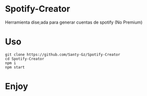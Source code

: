 # Spotify-Creator
Herramienta dise;ada para generar cuentas de spotify (No Premium)

# Uso 

```
git clone https://github.com/Santy-Gz/Spotify-Creator
cd Spotify-Creator
npm i 
npm start
```

# Enjoy
